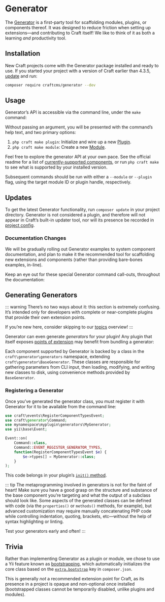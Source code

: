 # Generator

The [Generator](repo:craftcms/generator) is a first-party tool for scaffolding modules, plugins, or components thereof. It was designed to reduce friction when setting up extensions—and contributing to Craft itself! We like to think of it as both a learning _and_ productivity tool.

## Installation

New Craft projects come with the Generator package installed and ready to use. If you started your project with a version of Craft earlier than 4.3.5, [update](../update.md) and run:

```bash
composer require craftcms/generator --dev
```

## Usage

Generator’s API is accessible via the command line, under the `make` command:

<Generator />

Without passing an argument, you will be presented with the command’s help text, and two primary options:

1. `php craft make plugin`: Initialize and wire up a new [Plugin](plugin-guide.md).
1. `php craft make module`: Create a new [Module](module-guide.md).

Feel free to explore the generator API at your own pace. See the official readme for a list of [currently-supported components](repo:craftcms/generator#system-component-generation), or run `php craft make` to see what is supported by your installed version.

Subsequent commands should be run with either a `--module` or `--plugin` flag, using the target module ID or plugin handle, respectively.

## Updates

To get the latest Generator functionality, run `composer update` in your project directory. Generator is not considered a plugin, and therefore will not appear in Craft’s built-in updater tool, nor will its presence be recorded in [project config](project-config.md).

### Documentation Changes

We will be gradually rolling out Generator examples to system component documentation, and plan to make it the recommended tool for scaffolding new extensions and components (rather than providing bare-bones examples, in-line).

Keep an eye out for these special Generator command call-outs, throughout the documentation:

<Generator component="controller" plugin="hello-world" />

## Generating Generators

::: warning
There’s no two ways about it: this section is extremely confusing. It’s intended only for developers with complete or near-complete plugins that provide their own extension points.

If you’re new here, consider skipping to our [topics](topics.md) overview!
:::

Generator can even generate _generators_ for your plugin! Any plugin that itself exposes [points of extension](topics.md) may benefit from bundling a generator:

<Generator component="generator" plugin="my-plugin" />

Each component supported by Generator is backed by a class in the `craft\generator\generators` namespace, extending `craft\generator\BaseGenerator`. These classes are responsible for gathering parameters from CLI input, then loading, modifying, and writing new classes to disk, using convenience methods provided by `BaseGenerator`.

### Registering a Generator

Once you’ve generated the generator class, you must register it with Generator for it to be available from the command line:

```php
use craft\events\RegisterComponentTypesEvent;
use craft\generator\Command;
use mynamespace\myplugin\generators\MyGenerator;
use yii\base\Event;

Event::on(
    Command::class,
    Command::EVENT_REGISTER_GENERATOR_TYPES,
    function(RegisterComponentTypesEvent $e) {
        $e->types[] = MyGenerator::class;
    }
);
```

This code belongs in your plugin’s [`init()` method](plugin-guide.md#initialization).

::: tip
The metaprogramming involved in generators is not for the faint of heart! Make sure you have a good grasp on the structure and substance of the base component you’re targeting and what the output of a subclass should look like. Some aspects of the generated classes can be defined with code (via the `properties()` or `methods()` methods, for example), but advanced customization may require manually concatenating PHP code while controlling indentation, quoting, brackets, etc—without the help of syntax highlighting or linting.

Test your generators early and often!
:::

## Trivia

Rather than implementing Generator as a plugin or module, we chose to use a Yii feature known as [bootstrapping](yii2:yii\base\BootstrapInterface), which automatically initializes the core class based on the [`extra.bootstrap`](guide:structure-extensions#bootstrapping-classes) key in `composer.json`.

This is generally _not_ a recommended extension point for Craft, as its presence in a project is opaque and non-optional once installed (bootstrapped classes cannot be temporarily disabled, unlike plugins and modules).
